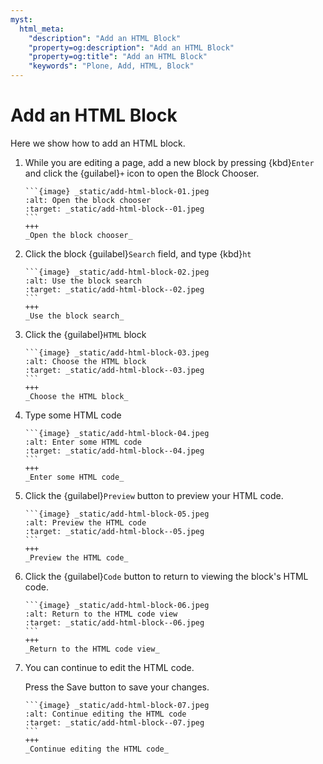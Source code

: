 ```yaml
---
myst:
  html_meta:
    "description": "Add an HTML Block"
    "property=og:description": "Add an HTML Block"
    "property=og:title": "Add an HTML Block"
    "keywords": "Plone, Add, HTML, Block"
---
```


# Add an HTML Block

Here we show how to add an HTML block.

1. While you are editing a page, add a new block by pressing {kbd}`Enter` and click the {guilabel}`+` icon to open the Block Chooser.

   ````{card}
   ```{image} _static/add-html-block-01.jpeg
   :alt: Open the block chooser
   :target: _static/add-html-block--01.jpeg
   ```
   +++
   _Open the block chooser_
   ````


2. Click the block {guilabel}`Search` field, and type {kbd}`ht`

   ````{card}
   ```{image} _static/add-html-block-02.jpeg
   :alt: Use the block search
   :target: _static/add-html-block--02.jpeg
   ```
   +++
   _Use the block search_
   ````


3. Click the {guilabel}`HTML` block

   ````{card}
   ```{image} _static/add-html-block-03.jpeg
   :alt: Choose the HTML block
   :target: _static/add-html-block--03.jpeg
   ```
   +++
   _Choose the HTML block_
   ````


4. Type some HTML code

   ````{card}
   ```{image} _static/add-html-block-04.jpeg
   :alt: Enter some HTML code
   :target: _static/add-html-block--04.jpeg
   ```
   +++
   _Enter some HTML code_
   ````


5. Click the {guilabel}`Preview` button to preview your HTML code.

   ````{card}
   ```{image} _static/add-html-block-05.jpeg
   :alt: Preview the HTML code
   :target: _static/add-html-block--05.jpeg
   ```
   +++
   _Preview the HTML code_
   ````


6. Click the {guilabel}`Code` button to return to viewing the block's HTML code.

   ````{card}
   ```{image} _static/add-html-block-06.jpeg
   :alt: Return to the HTML code view
   :target: _static/add-html-block--06.jpeg
   ```
   +++
   _Return to the HTML code view_
   ````



7. You can continue to edit the HTML code.

    Press the Save button to save your changes.

   ````{card}
   ```{image} _static/add-html-block-07.jpeg
   :alt: Continue editing the HTML code
   :target: _static/add-html-block--07.jpeg
   ```
   +++
   _Continue editing the HTML code_
   ````

